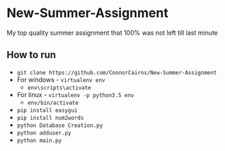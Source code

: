 # New-Summer-Assignment

My top quality summer assignment that 100% was not left till last minute

## How to run

* `git clone https://github.com/ConnorCairns/New-Summer-Assignment`
* For windows - `virtualenv env`
  * `env\scripts\activate`
* For linux - `virtualenv -p python3.5 env`
  * `env/bin/activate`
* `pip install easygui`
* `pip install num2words`
* `python Database Creation.py`
* `python adduser.py`
* `python main.py`



